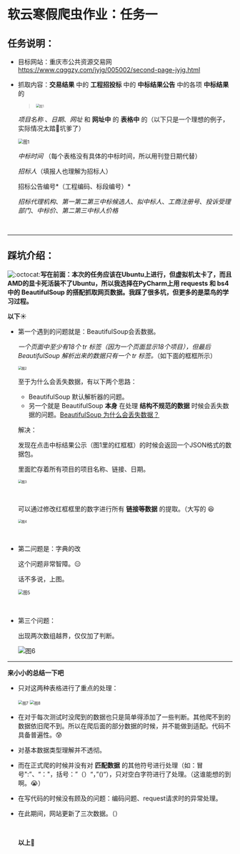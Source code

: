 # 软云寒假爬虫作业：任务一


## 任务说明：

- 目标网站：重庆市公共资源交易网 https://www.cqggzy.com/jyjg/005002/second-page-jyjg.html 

- 抓取内容：**交易结果** 中的 **工程招投标** 中的 **中标结果公告** 中的各项 **中标结果** 的

   > <img src="./1.png" style="zoom:50%" alt="图1">

   *项目名称* 、*日期*、*网址*  和 **网址中** 的 **表格中** 的（以下只是一个理想的例子，实际情况太踏🐴坑爹了）

   <img src="./2.png" style="zoom:70%" alt="图1">

   *中标时间* （每个表格没有具体的中标时间，所以用刊登日期代替）

   *招标人*（填报人也理解为招标人）

   招标公告编号*（工程编码、标段编号）*

   *招标代理机构*、*第一第二第三中标候选人*、*拟中标人*、*工商注册号*、*投诉受理部门*、*中标价*、*第二第三中标人价格*

   ​

***



## 踩坑介绍：

![:octocat:](https://github.githubassets.com/images/icons/emoji/octocat.png)**写在前面：本次的任务应该在Ubuntu上进行，但虚拟机太卡了，而且AMD的显卡死活装不了Ubuntu，所以我选择在PyCharm上用 requests 和 bs4 中的 BeautifulSoup 的搭配抓取网页数据。我踩了很多坑，但更多的是菜鸟的学习过程。**


**以下**☀️

- 第一个遇到的问题就是：BeautifulSoup会丢数据。

  *一个页面中至少有18个 tr 标签（因为一个页面显示18个项目），但最后 BeautifulSoup 解析出来的数据只有一个 tr 标签。*（如下面的框框所示）

  <img src="./3.png" style="zoom:50%" alt="图2">

  至于为什么会丢失数据，有以下两个思路：

  - BeautifulSoup 默认解析器的问题。
  - 另一个就是 BeautifulSoup **本身** 在处理 **结构不规范的数据** 时候会丢失数据的问题。[BeautifulSoup 为什么会丢失数据？](https://www.crummy.com/software/BeautifulSoup/bs3/documentation.zh.html#Beautiful%20Soup%20loses%20the%20data%20I%20fed%20it%21%20Why?%20WHY?????)

  解决：

  发现在点击中标结果公示（图1里的红框框）的时候会返回一个JSON格式的数据包。

  里面贮存着所有项目的项目名称、链接、日期。

  <img src="./4.png" style="zoom:50%" alt="图3">

  ​

  可以通过修改红框框里的数字进行所有 **链接等数据** 的提取。（大写的 😆

  <img src="./5.png" style="zoom:50%" alt="图4">

  ​


- 第二问题是：字典的改

  这个问题非常智障。😑

  话不多说，上图。

  <img src="./6.png" style="zoom:70%" alt="图5">

  ​


- 第三个问题：

  出现两次数组越界，仅仅加了判断。

  <img src="./7.png" alt="图6">



***



**来小小的总结一下吧** 

- 只对这两种表格进行了重点的处理：

  <img src="./9.png" style="zoom:60%" alt="图7">

  <img src="./8.png" style="zoom:60%" alt="图8">

- 在对于每次测试时没爬到的数据也只是简单得添加了一些判断。其他爬不到的数据依旧爬不到。所以在爬后面的部分数据的时候，并不能做到适配。代码不具备普遍性。😰

- 对基本数据类型理解并不透彻。

- 而在正式爬的时候并没有对 **匹配数据** 的其他符号进行处理（如：冒号":”、“："，括号：”（）“，”()“），只对空白字符进行了处理。（这谁能想的到啊。😭）

- 在写代码的时候没有顾及的问题：编码问题、request请求时的异常处理。

- 在此期间，网站更新了三次数据。（）

  ​

  **以上**🌝
